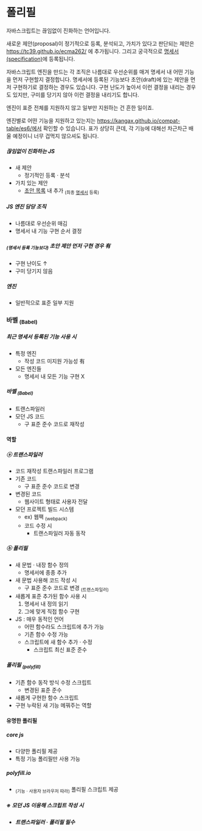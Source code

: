 폴리필
====

자바스크립트는 끊임없이 진화하는 언어입니다.

새로운 제안(proposal)이 정기적으로 등록, 분석되고, 가치가 있다고 판단되는 제안은 https://tc39.github.io/ecma262/ 에 추가됩니다. 그리고 궁극적으로 [명세서(specification)](http://www.ecma-international.org/publications/standards/Ecma-262.htm)에 등록됩니다.

자바스크립트 엔진을 만드는 각 조직은 나름대로 우선순위를 매겨 명세서 내 어떤 기능을 먼저 구현할지 결정합니다. 명세서에 등록된 기능보다 초안(draft)에 있는 제안을 먼저 구현하기로 결정하는 경우도 있습니다. 구현 난도가 높아서 이런 결정을 내리는 경우도 있지만, 구미를 당기지 않아 이런 결정을 내리기도 합니다.

엔진이 표준 전체를 지원하지 않고 일부만 지원하는 건 흔한 일이죠.

엔진별로 어떤 기능을 지원하고 있는지는 https://kangax.github.io/compat-table/es6/에서 확인할 수 있습니다. 표가 상당히 큰데, 각 기능에 대해선 차근차근 배울 예정이니 너무 겁먹지 않으셔도 됩니다.

##### 끊임없이 진화하는 JS
- 새 제안
  - 정기적인 등록 · 분석
- 가치 있는 제안
  - [초안 목록](https://tc39.github.io/ecma262/) 내 추가 <sub>(최종 [명세서]((http://www.ecma-international.org/publications/standards/Ecma-262.htm)) 등록)</sub>

##### JS 엔진 담당 조직
- 나름대로 우선순위 매김
- 명세서 내 기능 구현 순서 결정

##### <sub>(명세서 등록 기능보다)</sub> 초안 제안 먼저 구현 경우 有
- 구현 난이도 ↑
- 구미 당기지 않음

##### 엔진
- 일반적으로 표준 일부 지원

### 바벨 <sub>(Babel)</sub>

##### 최근 명세서 등록된 기능 사용 시
- 특정 엔진
  - 작성 코드 미지원 가능성 有
- 모든 엔진들
  - 명세서 내 모든 기능 구현 X

##### 바벨 <sub>(Babel)</sub>
- 트랜스파일러
- 모던 JS 코드
  - 구 표준 준수 코드로 재작성

#### 역할

##### ⓐ 트랜스파일러
- 코드 재작성 트랜스파일러 프로그램
- 기존 코드
  - 구 표준 준수 코드로 변경
- 변경된 코드
  - 웹사이트 형태로 사용자 전달
- 모던 프로젝트 빌드 시스템
  - ex\) 웹팩 <sub>(webpack)</sub>
  - 코드 수정 시
    - 트랜스파일러 자동 동작

##### ⓑ 폴리필
- 새 문법 · 내장 함수 정의
  - 명세서에 종종 추가
- 새 문법 사용해 코드 작성 시
  - 구 표준 준수 코드로 변경 <sub>(트랜스파일러)</sub>
- 새롭게 표준 추가된 함수 사용 시
  1. 명세서 내 정의 읽기
  2. 그에 맞게 직접 함수 구현
- JS : 매우 동적인 언어
  - 어떤 함수라도 스크립트에 추가 가능
  - 기존 함수 수정 가능
  - 스크립트에 새 함수 추가 · 수정
    - 스크립트 최신 표준 준수

##### _**폴리필 <sub>(polyfill)</sub>**_
- 기존 함수 동작 방식 수정 스크립트
  - 변경된 표준 준수
- 새롭게 구현한 함수 스크립트
- 구현 누락된 새 기능 메꿔주는 역할

#### 유명한 폴리필

##### core js
- 다양한 폴리필 제공
- 특정 기능 폴리필만 사용 가능

##### polyfill.io
- <sub>(기능 · 사용자 브라우저 따라)</sub> 폴리필 스크립트 제공

##### _**※ 모던 JS 이용해 스크립트 작성 시**_
- _**트랜스파일러 · 폴리필 필수**_
